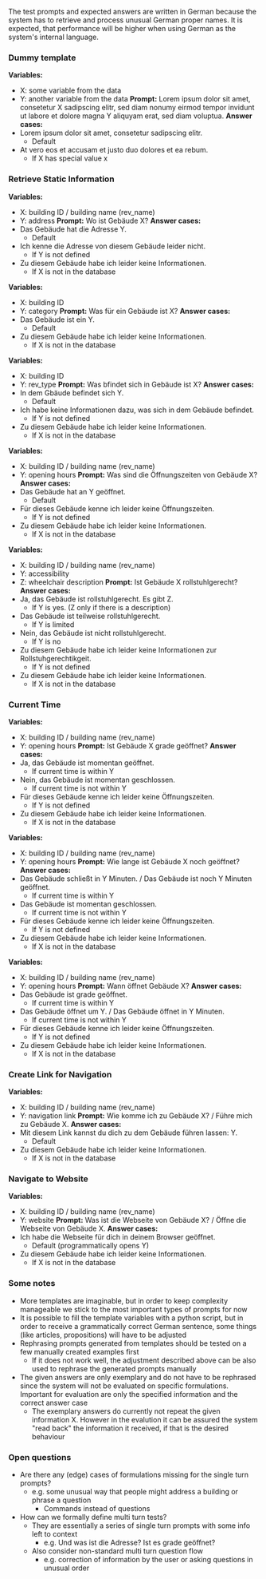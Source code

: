The test prompts and expected answers are written in German because the system has to retrieve and process unusual German proper names. It is expected, that performance will be higher when using German as the system's internal language.

### Dummy template

**Variables:**
- X: some variable from the data
- Y: another variable from the data
**Prompt:** Lorem ipsum dolor sit amet, consetetur X sadipscing elitr, sed diam nonumy eirmod tempor invidunt ut labore et dolore magna Y aliquyam erat, sed diam voluptua.
**Answer cases:**
- Lorem ipsum dolor sit amet, consetetur sadipscing elitr.
	- Default
- At vero eos et accusam et justo duo dolores et ea rebum.
	- If X has special value x

### Retrieve Static Information

**Variables:**
- X: building ID / building name (rev_name)
- Y: address
**Prompt:** Wo ist Gebäude X?
**Answer cases:**
- Das Gebäude hat die Adresse Y.
	- Default
- Ich kenne die Adresse von diesem Gebäude leider nicht.
	- If Y is not defined
- Zu diesem Gebäude habe ich leider keine Informationen.
	- If X is not in the database

**Variables:**
- X: building ID
- Y: category
**Prompt:** Was für ein Gebäude ist X?
**Answer cases:**
- Das Gebäude ist ein Y.
	- Default
- Zu diesem Gebäude habe ich leider keine Informationen.
	- If X is not in the database

**Variables:**
- X: building ID
- Y: rev_type
**Prompt:** Was bfindet sich in Gebäude ist X?
**Answer cases:**
- In dem Gbäude befindet sich Y.
	- Default
- Ich habe keine Informationen dazu, was sich in dem Gebäude befindet.
	- If Y is not defined
- Zu diesem Gebäude habe ich leider keine Informationen.
	- If X is not in the database

**Variables:**
- X: building ID / building name (rev_name)
- Y: opening hours
**Prompt:** Was sind die Öffnungszeiten von Gebäude X?
**Answer cases:**
- Das Gebäude hat an Y geöffnet.
	- Default
- Für dieses Gebäude kenne ich leider keine Öffnungszeiten.
	- If Y is not defined
- Zu diesem Gebäude habe ich leider keine Informationen.
	- If X is not in the database

**Variables:**
- X: building ID / building name (rev_name)
- Y: accessibility
- Z: wheelchair description
**Prompt:** Ist Gebäude X rollstuhlgerecht?
**Answer cases:**
- Ja, das Gebäude ist rollstuhlgerecht. Es gibt Z.
	- If Y is yes. (Z only if there is a description)
- Das Gebäude ist teilweise rollstuhlgerecht.
	- If Y is limited
- Nein, das Gebäude ist nicht rollstuhlgerecht.
	- If Y is no
- Zu diesem Gebäude habe ich leider keine Informationen zur Rollstuhgerechtikgeit.
	- If Y is not defined
- Zu diesem Gebäude habe ich leider keine Informationen.
	- If X is not in the database

### Current Time

**Variables:**
- X: building ID / building name (rev_name)
- Y: opening hours
**Prompt:** Ist Gebäude X grade geöffnet?
**Answer cases:**
- Ja, das Gebäude ist momentan geöffnet.
	- If current time is within Y
- Nein, das Gebäude ist momentan geschlossen.
	- If current time is not within Y
- Für dieses Gebäude kenne ich leider keine Öffnungszeiten.
	- If Y is not defined
- Zu diesem Gebäude habe ich leider keine Informationen.
	- If X is not in the database

**Variables:**
- X: building ID / building name (rev_name)
- Y: opening hours
**Prompt:** Wie lange ist Gebäude X noch geöffnet?
**Answer cases:**
- Das Gebäude schließt in Y Minuten. / Das Gebäude ist noch Y Minuten geöffnet.
	- If current time is within Y
- Das Gebäude ist momentan geschlossen.
	- If current time is not within Y
- Für dieses Gebäude kenne ich leider keine Öffnungszeiten.
	- If Y is not defined
- Zu diesem Gebäude habe ich leider keine Informationen.
	- If X is not in the database

**Variables:**
- X: building ID / building name (rev_name)
- Y: opening hours
**Prompt:** Wann öffnet Gebäude X?
**Answer cases:**
- Das Gebäude ist grade geöffnet.
	- If current time is within Y
- Das Gebäude öffnet um Y. / Das Gebäude öffnet in Y Minuten.
	- If current time is not within Y
- Für dieses Gebäude kenne ich leider keine Öffnungszeiten.
	- If Y is not defined
- Zu diesem Gebäude habe ich leider keine Informationen.
	- If X is not in the database

### Create Link for Navigation

**Variables:**
- X: building ID / building name (rev_name)
- Y: navigation link
**Prompt:** Wie komme ich zu Gebäude X? / Führe mich zu Gebäude X.
**Answer cases:**
- Mit diesem Link kannst du dich zu dem Gebäude führen lassen: Y.
	- Default
- Zu diesem Gebäude habe ich leider keine Informationen.
	- If X is not in the database

### Navigate to Website

**Variables:**
- X: building ID / building name (rev_name)
- Y: website
**Prompt:** Was ist die Webseite von Gebäude X? / Öffne die Webseite von Gebäude X.
**Answer cases:**
- Ich habe die Webseite für dich in deinem Browser geöffnet.
	- Default (programmatically opens Y)
- Zu diesem Gebäude habe ich leider keine Informationen.
	- If X is not in the database

### Some notes
- More templates are imaginable, but in order to keep complexity manageable we stick to the most important types of prompts for now
- It is possible to fill the template variables with a python script, but in order to receive a grammatically correct German sentence, some things (like articles, propositions) will have to be adjusted
- Rephrasing prompts generated from templates should be tested on a few manually created examples first
	- If it does not work well, the adjustment described above can be also used to rephrase the generated prompts manually
- The given answers are only exemplary and do not have to be rephrased since the system will not be evaluated on specific formulations. Important for evaluation are only the specified information and the correct answer case
	- The exemplary answers do currently not repeat the given information X. However in the evalution it can be assured the system "read back" the information it received, if that is the desired behaviour

### Open questions
- Are there any (edge) cases of formulations missing for the single turn prompts?
	- e.g. some unusual way that people might address a building or phrase a question
		- Commands instead of questions
- How can we formally define multi turn tests?
	- They are essentially a series of single turn prompts with some info left to context
		- e.g. Und was ist die Adresse? Ist es grade geöffnet?
	- Also consider non-standard multi turn question flow
		- e.g. correction of information by the user or asking questions in unusual order

